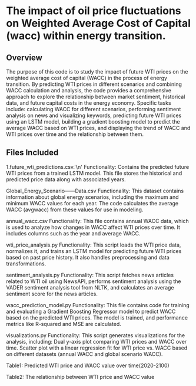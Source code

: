 # The impact of oil price fluctuations on Weighted Average Cost of Capital (wacc) within energy transition.

## Overview 

The purpose of this code is to study the impact of future WTI prices on the weighted average cost of capital (WACC) in the process of energy transition. By predicting WTI prices in different scenarios and combining WACC calculation and analysis, the code provides a comprehensive approach to explore the relationship between market sentiment, historical data, and future capital costs in the energy economy. Specific tasks include: calculating WACC for different scenarios, performing sentiment analysis on news and visualizing keywords, predicting future WTI prices using an LSTM model, building a gradient boosting model to predict the average WACC based on WTI prices, and displaying the trend of WACC and WTI prices over time and the relationship between them.

## Files Included

1.future_wti_predictions.csv.'\n'
Functionality: Contains the predicted future WTI prices from a trained LSTM model. This file stores the historical and predicted price data along with associated years.

Global_Energy_Scenario——Data.csv
Functionality: This dataset contains information about global energy scenarios, including the maximum and minimum WACC values for each year. The code calculates the average WACC (avgwacc) from these values for use in modeling.

annual_wacc.csv
Functionality: This file contains annual WACC data, which is used to analyze how changes in WACC affect WTI prices over time. It includes columns such as the year and average WACC.

wti_price_analysis.py
Functionality: This script loads the WTI price data, normalizes it, and trains an LSTM model for predicting future WTI prices based on past price history. It also handles preprocessing and data transformations.

sentiment_analysis.py
Functionality: This script fetches news articles related to WTI oil using NewsAPI, performs sentiment analysis using the VADER sentiment analysis tool from NLTK, and calculates an average sentiment score for the news articles.

wacc_prediction_model.py
Functionality: This file contains code for training and evaluating a Gradient Boosting Regressor model to predict WACC based on the predicted WTI prices. The model is trained, and performance metrics like R-squared and MSE are calculated.

visualizations.py
Functionality: This script generates visualizations for the analysis, including:
Dual y-axis plot comparing WTI prices and WACC over time.
Scatter plot with a linear regression fit for WTI price vs. WACC based on different datasets (annual WACC and global scenario WACC).




Table1: Predicted WTI price and WACC value over time(2020-2100)


Table2: The relationship between WTI price and WACC value



